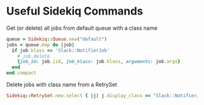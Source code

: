 # Useful Sidekiq Commands

Get (or delete) all jobs from default queue with a class name
```ruby
queue = Sidekiq::Queue.new("default")
jobs = queue.map do |job|
  if job.klass == 'Slack::NotifierJob'
    # job.delete
    {job_id: job.jid, job_klass: job.klass, arguments: job.args}
  end
end.compact
```

Delete jobs with class name from a RetrySet
```ruby
Sidekiq::RetrySet.new.select { |j| j.display_class == "Slack::NotifierJob" }.count
```

